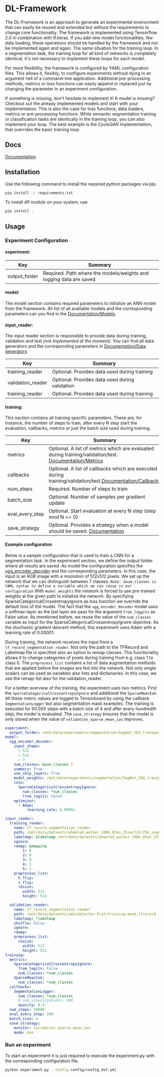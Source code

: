 # DL-Framework
The DL-Framework is an approach to generate an experimental environment that can easily be reused and extended but without the requirements to change core functionality.
The framework is implemented using Tensorflow 2.0 in combination with tf.keras.
If you add new model functionalities, like data loading, these operations should be handled by the framework and not be implemented again and again.
The same situation for the training loop.
In a segmentation task, the training loop for all kind of networks is completely identical, it's not necessary to implement these loops for each model.

For more flexibility, the framework is configured by YAML configuration files.
This allows it, flexibly, to configure experiments without dying in an argument hell of a command-line application.
Additional pre-processing methods, metrics or loss functions can easily append or replaced just by changing the parameter in an experiment configuration.

If something is missing, don't hesitate to implement it!
A model is missing? Checkout out the already implemented models and start with your implementation.
This is also the case for loss functions, data loaders, metrics or pre-processing functions.
While semantic segmentation training or classification tasks are identically in the training loop, you can also implement your loop.
The best example is the *CycleGAN* implementation, that overrides the basic training loop.

## Docs
[Documentation](https://dst.pages.dst.etit.tu-chemnitz.de/computer-vision/dl-framework/)

## Installation
Use the following command to install the required python packages via pip.

```sh
pip install -r requirements.txt
```

To install dlf module on your system, use

```sh
pip install .
```

## Usage
### Experiment Configuration
#### experiment:
| Key           | Summary                                                            |
| ------------- | ------------------------------------------------------------------ |
| output_folder | Required. Path where the models/weights and logging data are saved |

#### model:
The model section contains required parameters to initialize an ANN model from the framework. All list of all available models and the corresponding parameters can you find in the [Documentation/Models](https://dst.pages.dst.etit.tu-chemnitz.de/computer-vision/dl-framework/).

#### input_reader:
The input reader section is responsible to provide data during training, validation and test *(not implemented at the moment)*. You can find all data generators and the corresponding parameters in [Documentation/Data generators](https://dst.pages.dst.etit.tu-chemnitz.de/computer-vision/dl-framework/)

| Key               | Summary                                        |
| ----------------- | ---------------------------------------------- |
| training_reader   | Optional. Provides data used during training   |
| validation_reader | Optional. Provides data used during validation |
| training_reader   | Optional. Provides data used during training   |

#### training:
This section contains all training specific parameters. These are, for instance, the number of steps to train, after every N step start the evaluation, callbacks, metrics or just the batch size used during training.

| Key             | Summary                                                                                                                                                                                           |
| --------------- | ------------------------------------------------------------------------------------------------------------------------------------------------------------------------------------------------- |
| metrics         | Optional. A list of metrics which are evaluated during training/validation/test. [Documentation/Metrics](https://dst.pages.dst.etit.tu-chemnitz.de/computer-vision/dl-framework/)                 |
| callbacks       | Optional. A list of callbacks which are executed during training/validation/test.[Documentation/Callbacks](https://dst.pages.dst.etit.tu-chemnitz.de/computer-vision/dl-framework/)               |
| num_steps       | Required. Number of steps to train                                                                                                                                                                |
| batch_size      | Optional. Number of samples per gradient update                                                                                                                                                   |
| eval_every_step | Optional. Start evaluation at every N step (step mod N == 0)                                                                                                                                      |
| save_strategy   | Optional. Provides a strategy when a model should be saved. [Documentation](https://dst.pages.dst.etit.tu-chemnitz.de/computer-vision/dl-framework/framework/core/experiment/#savestrategy-class) |


#### Example configuration
Below is a sample configuration that is used to train a CNN for a segmentation task.
In the experiment section, we define the output folder where all results are saved.
As model the configuration specifies the [vgg_encoder_decoder](https://dst.pages.dst.etit.tu-chemnitz.de/computer-vision/dl-framework/framework/models/VggEncoderDecoder/) and the corresponding parameters.
In this case, the input is an RGB image with a resolution of 512x512 pixels.
We set up the network that we can distinguish between 7 classes.
`Note: &num_classes is YAML syntax to define a variable which we can reuse in our configuration`
With `model_weights` the network is forced to use pre-trained weights at the given path to initialize the network.
By specifying SparseCategoricalCrossentropyIgnore as loss function we override the default loss of the model.
The fact that the `vgg_encoder_decoder` model uses a softmax-layer as the last layer we pass for the argument `from_loggits` as False value.
As mentioned before, we reuse the value of the `num_classes` variable as input for the SparseCategoricalCrossentropyIgnore objective.
As the stochastic gradient descent method, this experiment uses Adam with a learning rate of 0.00001.

During training, the network receives the input from a `tf_record_segmentation_reader`.
Not only the path to the TFRecord and Labelmap file is specified also an option to remap classes.
This functionality allows it to change categories of pixels during training from e.g. class 1 to class 0.
The `preprocess_list` contains a list of data augmentation methods that are applied before the images are fed into the network. Not only single scalars can be used as variables also lists and dictionaries.
In this case, we use the remap-list also for the validation_reader.

For a better overview of the training, the experiment uses two metrics.
First the `SparseCategoricalCrossentropyIgnore` and additional the `SparseMeanIoU`.
All these metric values are logged to Tensorboard by using the callback `SegmentationLogger` but also segmentation mask examples.
The training is executed for 50.000 steps with a batch size of 4 and after every hundredth step, the model is evaluated.
The `save_strategy` ensures that the model is only stored when the value of `validation_sparse_mean_iou` improves.


```yaml
experiment:
  output_folder: /mnt/data/experiments/segmentation/SegNet_VGG_transposed
model:
  vgg_encoder_decoder:
    input_shape:
      - 512
      - 512
      - 3
    num_classes: &num_classes 7
    summary: True
    use_skip_layers: True
    model_weights: /mnt/data/experiments/segmentation/SegNet_VGG_transposed/checkpoint
    loss:
      SparseCategoricalCrossentropyIgnore:
        num_classes: *num_classes
        from_logits: False
    optimizer:
      - Adam:
          learning_rate: 0.00001

input_reader:
  training_reader:
    name: tf_record_segmentation_reader
    path: /mnt/data/datasets/wheeled_walker_100k_8fps_25switch/25k_sample_4_mask/training.tfrecord
    labelmap: &labelmap /mnt/data/datasets/wheeled_walker_100k_8fps_25switch/label_map.pbtxt
    ignore:
    remap: &mapping
        1: 0
        2: 0
        3: 0
        4: 1
        5: 1
    preprocess_list:
      h_flip:
      v_flip:
      resize:
        width: 512
        height: 512

  validation_reader:
    name: tf_record_segmentation_reader
    path: /mnt/data/datasets/omnidetector-Flat/training-mask.tfrecord
    labelmap: *labelmap
    shuffle: False
    ignore:
    remap:
    preprocess_list:
      resize:
        width: 512
        height: 512
training:
  metrics:
    SparseCategoricalCrossentropyIgnore:
      from_logits: False
      num_classes: *num_classes
    SparseMeanIoU:
      num_classes: *num_classes
  callbacks:
    SegmentationLogger:
      num_classes: *num_classes
      # num_visualizations: 200
      opacity: 0.4
  num_steps: 50000
  eval_every_step: 100
  batch_size: 4
  save_strategy:
    monitor: validation_sparse_mean_iou
    mode: max

```

### Run an experiment
To start an experiment it is just required to execute the experiment.py with the corresponding configuration file.

```sh
python experiment.py --config config/config_dst.yml
```
